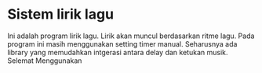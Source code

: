 # Sistem lirik lagu
Ini adalah program lirik lagu. Lirik akan muncul berdasarkan ritme lagu. Pada program ini masih menggunakan setting timer manual. Seharusnya ada library yang memudahkan intgerasi antara delay dan ketukan musik. Selemat Menggunakan
